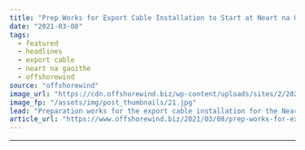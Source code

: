 ```yaml
---
title: "Prep Works for Export Cable Installation to Start at Neart na Gaoithe OWF"
date: "2021-03-08"
tags: 
  - featured
  - headlines
  - export cable
  - neart na gaoithe
  - offshorewind
source: "offshorewind"
image_url: "https://cdn.offshorewind.biz/wp-content/uploads/sites/2/2021/03/08122003/Neart-na-Gaoithe_archive_Mainstream-Renewable-Power.jpg"
image_fp: "/assets/img/post_thumbnails/21.jpg"
lead: "Preparation works for the export cable installation for the Neart na Gaoithe offshore wind"
article_url: "https://www.offshorewind.biz/2021/03/08/prep-works-for-export-cable-installation-to-start-at-neart-na-gaoithe-owf/"
---
```


---
